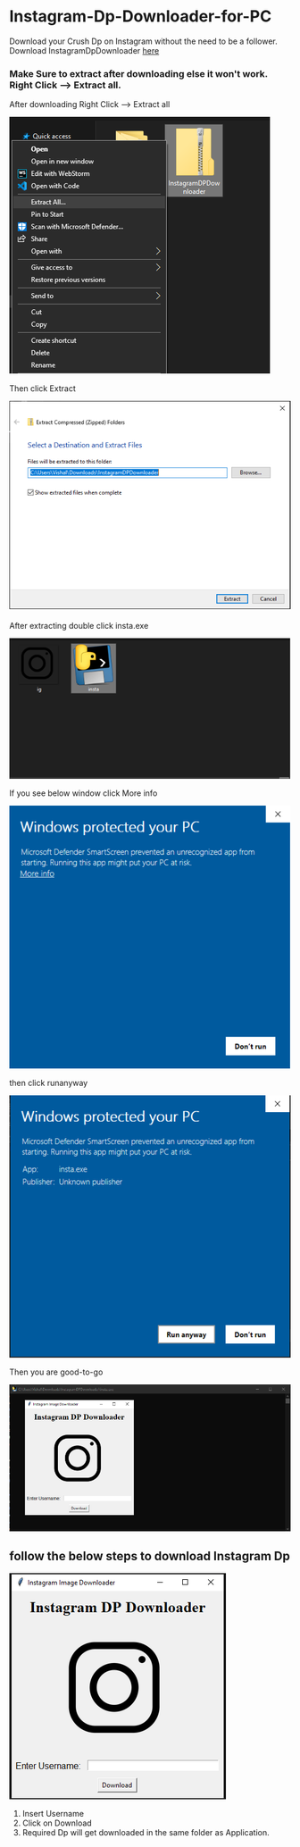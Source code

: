 # Instagram-Dp-Downloader-for-PC

Download your Crush Dp on Instagram without the need to be a follower.
Download InstagramDpDownloader [here](https://github.com/iamvsz/MyFiles/raw/main/InstagramDPDownloader.zip)  

### Make Sure to extract after downloading else it won't work. Right Click --> Extract all.

After downloading Right Click --> Extract all


![Instagram Dp Downloader Extract all](https://raw.githubusercontent.com/iamvsz/MyFiles/main/Instagram-Dp-Downloader-for-PC%20Readme/Extract%20all.png)


Then click Extract



![Instagram Dp Downloader Extract](https://raw.githubusercontent.com/iamvsz/MyFiles/main/Instagram-Dp-Downloader-for-PC%20Readme/extract.png)



After extracting double click insta.exe



![Instagram Dp Downloader double click](https://raw.githubusercontent.com/iamvsz/MyFiles/main/Instagram-Dp-Downloader-for-PC%20Readme/doubleclick.png)



If you see below window click More info



![Instagram Dp Downloader MoreInfo](https://raw.githubusercontent.com/iamvsz/MyFiles/main/Instagram-Dp-Downloader-for-PC%20Readme/moreinfo.png)



then click runanyway



![Instagram Dp Downloader runanyway](https://raw.githubusercontent.com/iamvsz/MyFiles/main/Instagram-Dp-Downloader-for-PC%20Readme/runanywaay.png)



Then you are good-to-go


![Instagram Dp Downloader goodtogo](https://raw.githubusercontent.com/iamvsz/MyFiles/main/Instagram-Dp-Downloader-for-PC%20Readme/goodtogo.png)


## follow the below steps to download Instagram Dp


![Instagram Dp Downloader Interface](https://raw.githubusercontent.com/iamvsz/MyFiles/main/Instagram-Dp-Downloader-for-PC%20Readme/Instagram%20Dp%20Downloader.png)  

1. Insert Username
2. Click on Download
3. Required Dp will get downloaded in the same folder as Application.


